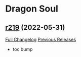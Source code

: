 # <DBM> Dragon Soul

## [r219](https://github.com/DeadlyBossMods/DBM-Cataclysm/tree/r219) (2022-05-31)
[Full Changelog](https://github.com/DeadlyBossMods/DBM-Cataclysm/compare/r218...r219) [Previous Releases](https://github.com/DeadlyBossMods/DBM-Cataclysm/releases)

- toc bump  
